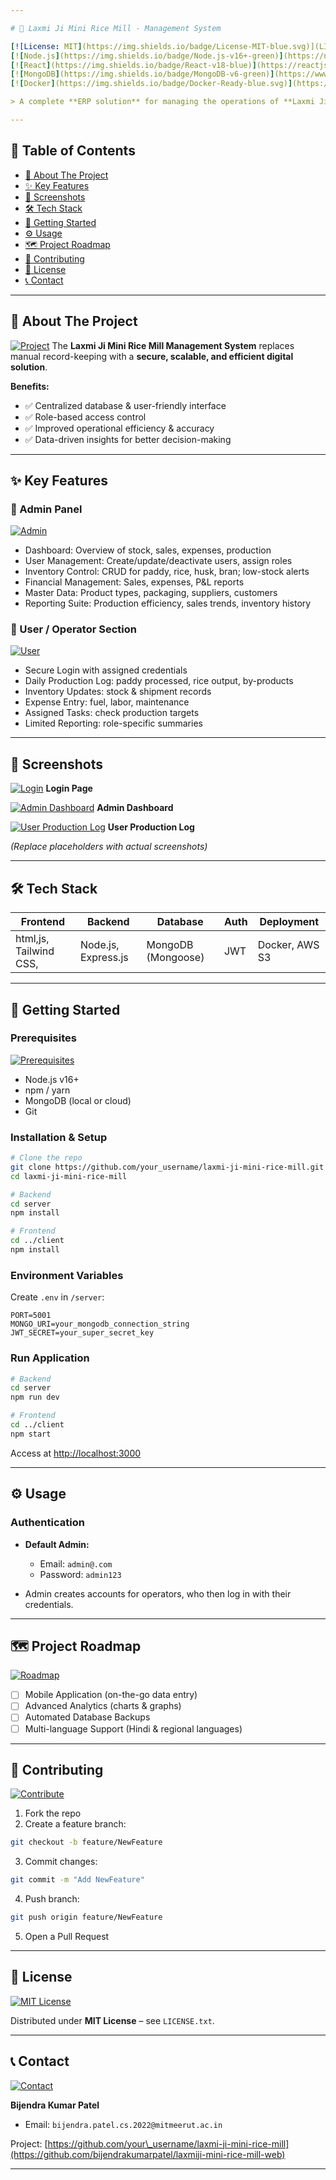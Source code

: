 ```yaml
---

# 🌾 Laxmi Ji Mini Rice Mill - Management System

[![License: MIT](https://img.shields.io/badge/License-MIT-blue.svg)](LICENSE.txt)
[![Node.js](https://img.shields.io/badge/Node.js-v16+-green)](https://nodejs.org/)
[![React](https://img.shields.io/badge/React-v18-blue)](https://reactjs.org/)
[![MongoDB](https://img.shields.io/badge/MongoDB-v6-green)](https://www.mongodb.com/)
[![Docker](https://img.shields.io/badge/Docker-Ready-blue.svg)](https://www.docker.com/)

> A complete **ERP solution** for managing the operations of **Laxmi Ji Mini Rice Mill**, from **paddy procurement to sales**, with **role-based access** for admins and operators.

---
```


## 📖 Table of Contents

* [🌟 About The Project](#-about-the-project)
* [✨ Key Features](#-key-features)
* [📸 Screenshots](#-screenshots)
* [🛠️ Tech Stack](#️-tech-stack)
* [🚀 Getting Started](#-getting-started)
* [⚙️ Usage](#-usage)
* [🗺️ Project Roadmap](#-project-roadmap)
* [🤝 Contributing](#-contributing)
* [📜 License](#-license)
* [📞 Contact](#-contact)

---

## 🌟 About The Project

[![Project](https://img.shields.io/badge/Project-ERP-blue)]()
The **Laxmi Ji Mini Rice Mill Management System** replaces manual record-keeping with a **secure, scalable, and efficient digital solution**.

**Benefits:**

* ✅ Centralized database & user-friendly interface
* ✅ Role-based access control
* ✅ Improved operational efficiency & accuracy
* ✅ Data-driven insights for better decision-making

---

## ✨ Key Features

### 🔹 Admin Panel

[![Admin](https://img.shields.io/badge/Admin-Dashboard-blue)]()

* Dashboard: Overview of stock, sales, expenses, production
* User Management: Create/update/deactivate users, assign roles
* Inventory Control: CRUD for paddy, rice, husk, bran; low-stock alerts
* Financial Management: Sales, expenses, P\&L reports
* Master Data: Product types, packaging, suppliers, customers
* Reporting Suite: Production efficiency, sales trends, inventory history

### 🔹 User / Operator Section

[![User](https://img.shields.io/badge/User-Operator-green)]()

* Secure Login with assigned credentials
* Daily Production Log: paddy processed, rice output, by-products
* Inventory Updates: stock & shipment records
* Expense Entry: fuel, labor, maintenance
* Assigned Tasks: check production targets
* Limited Reporting: role-specific summaries

---

## 📸 Screenshots

[![Login](https://via.placeholder.com/150)]()
**Login Page**

[![Admin Dashboard](https://via.placeholder.com/150)]()
**Admin Dashboard**

[![User Production Log](https://via.placeholder.com/150)]()
**User Production Log**

*(Replace placeholders with actual screenshots)*

---

## 🛠️ Tech Stack

| Frontend                   | Backend             | Database           | Auth | Deployment     |
| -------------------------- | ------------------- | ------------------ | ---- | -------------- |
| html,js, Tailwind CSS,    | Node.js, Express.js | MongoDB (Mongoose) | JWT  | Docker, AWS S3 |

---

## 🚀 Getting Started

### Prerequisites

[![Prerequisites](https://img.shields.io/badge/Node-v16+-green)]()

* Node.js v16+
* npm / yarn
* MongoDB (local or cloud)
* Git

### Installation & Setup

```bash
# Clone the repo
git clone https://github.com/your_username/laxmi-ji-mini-rice-mill.git
cd laxmi-ji-mini-rice-mill

# Backend
cd server
npm install

# Frontend
cd ../client
npm install
```

### Environment Variables

Create `.env` in `/server`:

```env
PORT=5001
MONGO_URI=your_mongodb_connection_string
JWT_SECRET=your_super_secret_key
```

### Run Application

```bash
# Backend
cd server
npm run dev

# Frontend
cd ../client
npm start
```

Access at [http://localhost:3000](http://localhost:3000)

---

## ⚙️ Usage

### Authentication

* **Default Admin:**

  * Email: `admin@.com`
  * Password: `admin123`

* Admin creates accounts for operators, who then log in with their credentials.

---

## 🗺️ Project Roadmap

[![Roadmap](https://img.shields.io/badge/Roadmap-In%20Progress-yellow)]()

* [ ] Mobile Application (on-the-go data entry)
* [ ] Advanced Analytics (charts & graphs)
* [ ] Automated Database Backups
* [ ] Multi-language Support (Hindi & regional languages)

---

## 🤝 Contributing

[![Contribute](https://img.shields.io/badge/Contribute-welcome-orange)]()

1. Fork the repo
2. Create a feature branch:

```bash
git checkout -b feature/NewFeature
```

3. Commit changes:

```bash
git commit -m "Add NewFeature"
```

4. Push branch:

```bash
git push origin feature/NewFeature
```

5. Open a Pull Request

---

## 📜 License

[![MIT License](https://img.shields.io/badge/License-MIT-blue.svg)]()

Distributed under **MIT License** – see `LICENSE.txt`.

---

## 📞 Contact

[![Contact](https://img.shields.io/badge/Contact-Email-blue)]()

**Bijendra Kumar Patel**
* Email: `bijendra.patel.cs.2022@mitmeerut.ac.in`

Project: [https://github.com/your\_username/laxmi-ji-mini-rice-mill](https://github.com/bijendrakumarpatel/laxmiji-mini-rice-mill-web)

---
